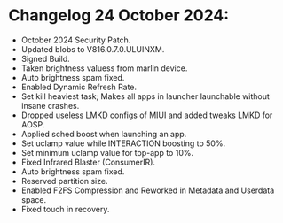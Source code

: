 # Changelog 24 October 2024: 

- October 2024 Security Patch.
- Updated blobs to V816.0.7.0.ULUINXM.
- Signed Build.
- Taken brightness valuess from marlin device.
- Auto brightness spam fixed.
- Enabled Dynamic Refresh Rate.
- Set kill heaviest task; Makes all apps in launcher launchable without insane crashes.
- Dropped useless LMKD configs of MIUI and added tweaks LMKD for AOSP.
- Applied sched boost when launching an app.
- Set uclamp value while INTERACTION boosting to 50%.
- Set minimum uclamp value for top-app to 10%.
- Fixed Infrared Blaster (ConsumerIR).
- Auto brightness spam fixed.
- Reserved partition size.
- Enabled F2FS Compression and Reworked in Metadata and Userdata space.
- Fixed touch in recovery.
